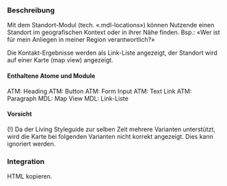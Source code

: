 ### Beschreibung
 
Mit dem Standort-Modul (tech. «.mdl-locations») können Nutzende einen Standort im geografischen Kontext oder in ihrer Nähe finden. Bsp.: «Wer ist für mein Anliegen in meiner Region verantwortlich?»
 
Die Kontakt-Ergebnisse werden als Link-Liste angezeigt, der Standort wird auf einer Karte (map view) angezeigt.
 
 
#### Enthaltene Atome und Module
ATM: Heading
ATM: Button
ATM: Form Input
ATM: Text Link
ATM: Paragraph
MDL: Map View
MDL: Link-Liste
 
#### Vorsicht
(!) Da der Living Styleguide zur selben Zeit mehrere Varianten unterstützt, wird die Karte bei folgenden Varianten nicht korrekt angezeigt. Dies kann ignoriert werden.
 
### Integration
 
HTML kopieren.
 


